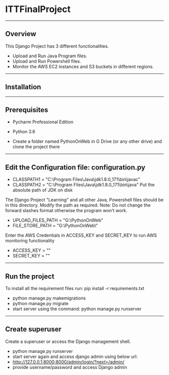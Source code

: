 # ITTFinalProject

----------------
Overview
----------------
This Django Project has 3 different functionalities.
  - Upload and Run Java Program files.
  - Upload and Run Powershell files.
  - Monitor the AWS EC2 instances and S3 buckets in different regions.
  
----------------
Installation
----------------

----------------
Prerequisites
----------------

  - Pycharm Professional Edition
  - Python 3.6

  - Create a folder named PythonOnWeb in G Drive (or any other drive) and clone the project there

----------------
Edit the Configuration file: configuration.py
----------------

  - CLASSPATH1 = "C:\\Program Files\\Java\\jdk1.8.0_171\\bin\\javac"
  - CLASSPATH2 = "C:\\Program Files\\Java\\jdk1.8.0_171\\bin\\java"
Put the absolute path of JDK on disk

The Django Project "Learning" and all other Java, Powershell files should be in this directory. Modify the path as required. 
Note: Do not change the forward slashes format otherwise the program won't work.
  - UPLOAD_FILES_PATH = "G:\\PythonOnWeb"
  - FILE_STORE_PATH = "G:\\PythonOnWeb\\"

Enter the AWS Credentials in ACCESS_KEY and SECRET_KEY to run AWS monitoring functionality
  - ACCESS_KEY = ""
  - SECRET_KEY = ""

----------------
Run the project
----------------
  
  To install all the requirement files run:  pip install -r requirements.txt 
   - python manage.py makemigrations
   - python manage.py migrate
   - start server using the command: python manage.py runserver
   
----------------
Create superuser
----------------

Create a superuser or access the Django management shell.
  - python manage.py runserver
  - start server again and access django admin using below url:
  - http://127.0.0.1:8000:8000/admin/login/?next=/admin/
  - provide username/password and access Django admin
   
 
